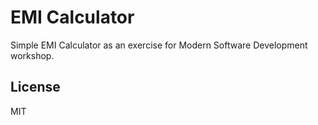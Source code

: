 # EMI Calculator

Simple EMI Calculator as an exercise for Modern Software Development workshop.


## License

MIT

